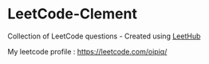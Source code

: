 # LeetCode-Clement
Collection of LeetCode questions - Created using [LeetHub](https://github.com/QasimWani/LeetHub)

My leetcode profile : https://leetcode.com/oipiq/
